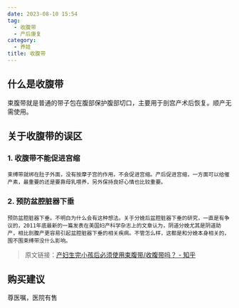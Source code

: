 ```yaml
---
date: 2023-08-10 15:54
tag:
  - 收腹带
  - 产后康复
category:
  - 养娃
title: 收腹带
---
```


## 什么是收腹带

束腹带就是普通的带子包在腹部保护腹部切口，主要用于剖宫产术后恢复。顺产无需使用。

## 关于收腹带的误区

### 1. 收腹带不能促进宫缩

```
束缚带就绑在肚子外面，没有按摩子宫的作用，不会促进宫缩。产后促进宫缩，一方面可以给催产素，最重要的还是要靠母乳喂养，另外保持良好心情也比较重要。
```

### 2. 预防盆腔脏器下垂

```
预防盆腔脏器下垂。不明白为什么会有这种想法。关于分娩后盆腔脏器下垂的研究，一直是有争议的，2011年底最新的一篇发表在美国妇产科学杂志上的文章认为，阴道分娩尤其是阴道助产，相比剖腹产更容易引起盆腔脏器下垂的相关疾病。不管怎么样，这都是和分娩本身相关的，围不围束缚带没什么影响。
```

> 原文链接：[产妇生完小孩后必须使用束腹带/收腹带吗？ - 知乎](https://www.zhihu.com/question/20033279/answer/352749734)

## 购买建议

尊医嘱，医院有售

